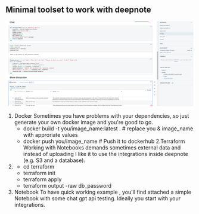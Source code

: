 ## Minimal toolset to work with deepnote
![localImage](deepnote_notebook.png)

1. Docker 
Sometimes you have problems with your dependencies, so just generate your own docker image and you're good to go.
   * docker build -t you/image_name:latest . # replace you & image_name with approriate values 
   * docker push you/image_name # Push it to dockerhub
2.Terraform 
Working with Notebooks demands sometimes external data and instead of uploading I like it to use the integrations inside deepnote (e.g. S3 and a database).
3. * cd terraform
   * terraform init
   * terraform apply
   * terraform output -raw db_password
3. Notebook
To have quick working example , you'll find attached a simple Notebook with some chat gpt api testing.
Ideally you start with your integrations.
